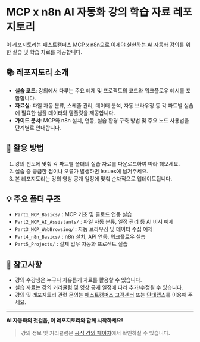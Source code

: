 # MCP x n8n AI 자동화 강의 학습 자료 레포지토리

이 레포지토리는 [패스트캠퍼스 MCP x n8n으로 이제야 실현하는 AI 자동화](https://fastcampus.co.kr/biz_online_mcpn8n) 강의를 위한 실습 및 학습 자료를 제공합니다.

## 📚 레포지토리 소개

- **실습 코드**: 강의에서 다루는 주요 예제 및 프로젝트의 코드와 워크플로우 예시를 포함합니다.
- **자료실**: 파일 자동 분류, 스케줄 관리, 데이터 분석, 자동 브라우징 등 각 파트별 실습에 필요한 샘플 데이터와 템플릿을 제공합니다.
- **가이드 문서**: MCP와 n8n 설치, 연동, 실습 환경 구축 방법 및 주요 노드 사용법을 단계별로 안내합니다.

## 📝 활용 방법

1. 강의 진도에 맞춰 각 파트별 폴더의 실습 자료를 다운로드하여 따라 해보세요.
2. 실습 중 궁금한 점이나 오류가 발생하면 Issues에 남겨주세요.
3. 본 레포지토리는 강의 영상 공개 일정에 맞춰 순차적으로 업데이트됩니다.

## 💡 주요 폴더 구조

- `Part1_MCP_Basics/` : MCP 기초 및 클로드 연동 실습
- `Part2_MCP_AI_Assistants/` : 파일 자동 분류, 일정 관리 등 AI 비서 예제
- `Part3_MCP_WebBrowsing/` : 자동 브라우징 및 데이터 수집 예제
- `Part4_n8n_Basics/` : n8n 설치, API 연동, 워크플로우 실습
- `Part5_Projects/` : 실제 업무 자동화 프로젝트 실습

## 📢 참고사항

- 강의 수강생은 누구나 자유롭게 자료를 활용할 수 있습니다.
- 실습 자료는 강의 커리큘럼 및 영상 공개 일정에 따라 추가/수정될 수 있습니다.
- 강의 및 레포지토리 관련 문의는 [패스트캠퍼스 고객센터](mailto:help@fastcampus.co.kr) 또는 [단테랩스](mailto:datapod.k@gmail.com)를 이용해 주세요.

---

**AI 자동화의 첫걸음, 이 레포지토리와 함께 시작하세요!**

> 강의 정보 및 커리큘럼은 [공식 강의 페이지](https://fastcampus.co.kr/biz_online_mcpn8n)에서 확인하실 수 있습니다.
